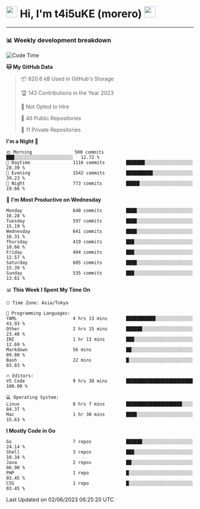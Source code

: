 <!-- Title -->
<h1>
    <img src="https://emojis.slackmojis.com/emojis/images/1600385609/10490/cactuar.gif?1600385609" width="30"/> 
    Hi, I'm t4i5uKE (morero) 
    <img src="https://emojis.slackmojis.com/emojis/images/1600385609/10490/cactuar.gif?1600385609" width="30"/>
</h1>

---

<h3> 📊 Weekly development breakdown </h3>
<!-- waka-readme-stats -->

<!--START_SECTION:waka-->
![Code Time](http://img.shields.io/badge/Code%20Time-1%2C536%20hrs%2032%20mins-blue)

**🐱 My GitHub Data** 

> 📦 620.6 kB Used in GitHub's Storage 
 > 
> 🏆 143 Contributions in the Year 2023
 > 
> 🚫 Not Opted to Hire
 > 
> 📜 46 Public Repositories 
 > 
> 🔑 11 Private Repositories 
 > 
**I'm a Night 🦉** 

```text
🌞 Morning                500 commits         ███░░░░░░░░░░░░░░░░░░░░░░   12.72 % 
🌆 Daytime                1116 commits        ███████░░░░░░░░░░░░░░░░░░   28.39 % 
🌃 Evening                1542 commits        ██████████░░░░░░░░░░░░░░░   39.23 % 
🌙 Night                  773 commits         █████░░░░░░░░░░░░░░░░░░░░   19.66 % 
```
📅 **I'm Most Productive on Wednesday** 

```text
Monday                   640 commits         ████░░░░░░░░░░░░░░░░░░░░░   16.28 % 
Tuesday                  597 commits         ████░░░░░░░░░░░░░░░░░░░░░   15.19 % 
Wednesday                641 commits         ████░░░░░░░░░░░░░░░░░░░░░   16.31 % 
Thursday                 419 commits         ███░░░░░░░░░░░░░░░░░░░░░░   10.66 % 
Friday                   494 commits         ███░░░░░░░░░░░░░░░░░░░░░░   12.57 % 
Saturday                 605 commits         ████░░░░░░░░░░░░░░░░░░░░░   15.39 % 
Sunday                   535 commits         ███░░░░░░░░░░░░░░░░░░░░░░   13.61 % 
```


📊 **This Week I Spent My Time On** 

```text
🕑︎ Time Zone: Asia/Tokyo

💬 Programming Languages: 
YAML                     4 hrs 13 mins       ███████████░░░░░░░░░░░░░░   43.93 % 
Other                    2 hrs 15 mins       ██████░░░░░░░░░░░░░░░░░░░   23.48 % 
INI                      1 hr 13 mins        ███░░░░░░░░░░░░░░░░░░░░░░   12.69 % 
Markdown                 56 mins             ██░░░░░░░░░░░░░░░░░░░░░░░   09.80 % 
Bash                     22 mins             █░░░░░░░░░░░░░░░░░░░░░░░░   03.83 % 

🔥 Editors: 
VS Code                  9 hrs 38 mins       █████████████████████████   100.00 % 

💻 Operating System: 
Linux                    8 hrs 7 mins        █████████████████████░░░░   84.37 % 
Mac                      1 hr 30 mins        ████░░░░░░░░░░░░░░░░░░░░░   15.63 % 
```

**I Mostly Code in Go** 

```text
Go                       7 repos             ██████░░░░░░░░░░░░░░░░░░░   24.14 % 
Shell                    3 repos             ███░░░░░░░░░░░░░░░░░░░░░░   10.34 % 
Java                     2 repos             ██░░░░░░░░░░░░░░░░░░░░░░░   06.90 % 
PHP                      1 repo              █░░░░░░░░░░░░░░░░░░░░░░░░   03.45 % 
CSS                      1 repo              █░░░░░░░░░░░░░░░░░░░░░░░░   03.45 % 
```




 Last Updated on 02/06/2023 06:25:20 UTC
<!--END_SECTION:waka-->
